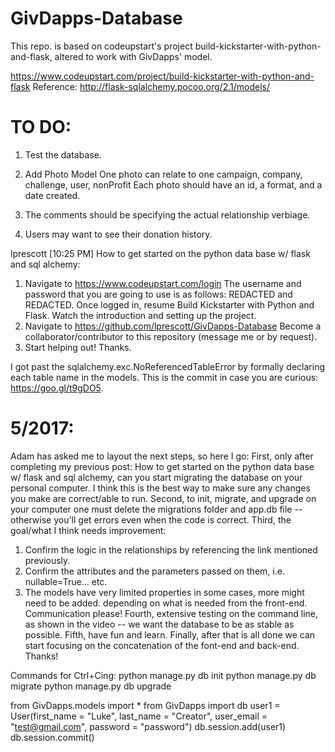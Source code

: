 # GivDapps-Database
This repo. is based on codeupstart's project build-kickstarter-with-python-and-flask, altered to work with GivDapps' model.

https://www.codeupstart.com/project/build-kickstarter-with-python-and-flask
Reference: http://flask-sqlalchemy.pocoo.org/2.1/models/

# TO DO:
1.   Test the database.
2.   Add Photo Model
     One photo can relate to one campaign, company, challenge, user, nonProfit
     Each photo should have an id, a format, and a date created.

3.   The comments should be specifying the actual relationship verbiage.
4.   Users may want to see their donation history.

lprescott [10:25 PM] 
How to get started on the python data base w/ flask and sql alchemy:
1. Navigate to https://www.codeupstart.com/login
The username and password that you are going to use is as follows: REDACTED and REDACTED. Once logged in, resume Build Kickstarter with Python and Flask. Watch the introduction and setting up the project. 
2. Navigate to https://github.com/lprescott/GivDapps-Database
Become a collaborator/contributor to this repository (message me or by request).
3. Start helping out! Thanks.

I got past the sqlalchemy.exc.NoReferencedTableError by formally declaring each table name in the models. This is the commit in case you are curious: https://goo.gl/t9gDO5. 

# 5/2017:
Adam has asked me to layout the next steps, so here I go: 
First, only after completing my previous post: How to get started on the python data base w/ flask and sql alchemy, can you start migrating the database on your personal computer. I think this is the best way to make sure any changes you make are correct/able to run. 
Second, to init, migrate, and upgrade on your computer one must delete the migrations folder and app.db file -- otherwise you'll get errors even when the code is correct. 
Third, the goal/what I think needs improvement: 
1. Confirm the logic in the relationships by referencing the link mentioned previously. 
2. Confirm the attributes and the parameters passed on them, i.e. nullable=True... etc. 
3. The models have very limited properties in some cases, more might need to be added. depending on what is needed from the front-end. Communication please! 
Fourth, extensive testing on the command line, as shown in the video -- we want the database to be as stable as possible. Fifth, have fun and learn. 
Finally, after that is all done we can start focusing on the concatenation of the font-end and back-end. Thanks!

Commands for Ctrl+Cing:
python manage.py db init
python manage.py db migrate
python manage.py db upgrade

from GivDapps.models import *
from GivDapps import db
user1 = User(first_name = "Luke", last_name = "Creator", user_email = "test@gmail.com", password = "password")
db.session.add(user1)
db.session.commit()

